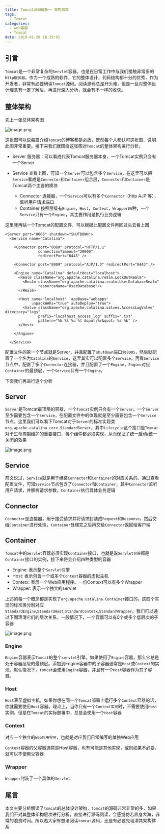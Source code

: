 ```yaml
---
title: Tomcat源码解析一 架构初窥
tags:
  - Tomcat
categories:
  - web容器
  - Tomcat
date: 2019-01-20 16:39:01
---
```


## 引言

`Tomcat`是一个非常复杂的`Servlet`容器，也是在日常工作中与我们接触非常多的`Http服务器`，作为一个成熟的软件，它的整体设计，代码结构都十分的优秀，作为开发者，非常有必要研读`Tomcat`源码。阅读源码总是开头难，但是一旦对整体设计理念有一定了解后，再进行深入分析，就会有不一样的收获。


## 整体架构

先上一张总体架构图

![image.png](http://upload-images.jianshu.io/upload_images/2717496-68dd25ac0647213d.png?imageMogr2/auto-orient/strip%7CimageView2/2/w/1240)


这张图可以说每篇介绍`Tomcat`的博客都是必放，既然每个人都认可这张图，说明此图非常重要。接下来我们就围绕这张图对`Tomcat`的整体架构进行分析。

* Server
服务器：可以看成代表Tomcat服务器本身，一个Tomcat实例只会有一个Server

* Service
查看上图，可知一个`Server`可以包含多个`Service`，在这里可以把`Service`看成是`Connector`和`Container`组合层，`Connector`和`Container`是Tomcat两个主要的模块

	* Connector 连接器，一个`Service`可以有多个`Connector`（http AJP 等），监听用户请求端口
	* Container 按照层级有`Engine`，`Host`，`Context`，`Wrapper`四种，一个`Service`只有一个`Engine`，其主要作用是执行业务逻辑

这里我再贴一个Tomcat的配置文件，可以根据此配置文件再回过头去看上图

```
<Server port="8005" shutdown="SHUTDOWN">
  <Service name="Catalina">

    <Connector port="8080" protocol="HTTP/1.1"
               connectionTimeout="20000"
               redirectPort="8443" />
    
    <Connector port="8009" protocol="AJP/1.3" redirectPort="8443" />

    <Engine name="Catalina" defaultHost="localhost">
      <Realm className="org.apache.catalina.realm.LockOutRealm">
        <Realm className="org.apache.catalina.realm.UserDatabaseRealm"
               resourceName="UserDatabase"/>
      </Realm>

      <Host name="localhost"  appBase="webapps"
            unpackWARs="true" autoDeploy="true">
        <Valve className="org.apache.catalina.valves.AccessLogValve" directory="logs"
               prefix="localhost_access_log" suffix=".txt"
               pattern="%h %l %u %t &quot;%r&quot; %s %b" />
      </Host>
      
    </Engine>
    
  </Service>
```
配置文件的第一个节点就是Server，并且配置了`shutdown`端口为`8005`，然后就配置了一个名为`Catalina`的`Service`，这里其实可以配置多个`Service`。再看`Service`节点中，配置了多个`Connector`连接器，并且配置了一个`Engine`，`Engine`对应`Container`的最顶层，一个`Service`只有一个`Engine`。

下面我们再进行逐个分析
## Server

`Server`是Tomcat最顶层的容器，一个`Tomcat`实例只会有一个`Server`。一个`Server`至少需要包含一个`Service`，在配置文件中的体现就是至少需要包含一个`Service`节点。这里我们可以看下Tomcat对于`Server`的标准实现类`org.apache.catalina.core.StandardServer`，其中`Lifecycle`这个接口是`Tomcat`对于生命周期维护的重要接口，每个组件都必须实现，从而保证了统一启动/统一关闭的效果

![image.png](http://upload-images.jianshu.io/upload_images/2717496-eb27865ccfb2bce0.png?imageMogr2/auto-orient/strip%7CimageView2/2/w/1240)



## Service

前文说过，`Service`就是用于组装`Connector`和`Container`的对应关系的。通过查看配置文件，可知`Service`节点包含了`Connector`和`Container`，其中`Connector`监听用户请求，并解析请求参数，`Container`执行具体业务逻辑

## Connector

`Connector`是连接器，用于接受请求并将请求封装成`Request`和`Response`，然后交给`Container`进行处理，`Container`处理完之后再交给`Connector`返回给客户端

## Container

`Tomcat`中的`Servlet`容器必须实现`Container`接口，也就是说`Servlet容器`都是`Container`接口的实例，接下来将会介绍四种类型的容器

* Engine: 表示整个`Servlet`引擎
* Host: 表示包含一个或多个`Context`容器的虚拟主机
* Contetx: 表示一个Web应用程序。一份Context可以有多个Wrapper
* Wrapper: 表示一个独立的servlet

上述的每一个概念都是实现了`org.apache.catalina.Container`接口的，这四个实现的标准类分别对应`StandardEngine`,`StandardHost`,`StandardContetx`,`StandardWrapper`。我们可以通过下图理清它们的层次关系。一般情况下，一个容器可以有0个或多个低层次的子容器

![image.png](http://upload-images.jianshu.io/upload_images/2717496-6bf0f595524707ca.png?imageMogr2/auto-orient/strip%7CimageView2/2/w/1240)


### Engine

`Engine`容器表示`Tomcat`的整个`servlet`引擎。如果使用了`Engine`容器，那么它总是处于容器层级的最顶层。添加到Engine容器中的子容器通常是`Host`或`Context`的实现。默认情况下，`tomcat`会使用`Engine`容器，并且有一个`Host`容器作为其子容器。

### Host

`Host`表示虚拟主机，如果你想在同一个`Tomcat`部署上运行多个`Context`容器的话，你就需要使用`Host`容器。理论上，当你只有一个`Context实例`时，不需要使用`Host`实例。但是在`Tomcat`的实际部署中，总是会使用一个`Host`容器

### Context

对应一个独立的`Web应用程序`，也就是对应我们日常编写的单独Web应用

`Context`容器的父容器通常是Host容器，也有可能是其他实现，或则如果不必要，就可以不使用父容器

### Wrapper

`Wrapper`封装了一个具体的`Servlet`


## 尾言

本文主要分析解读了`tomcat`的总体设计架构，`tomcat`的源码非常非常的多，如果我们不对其整体架构层次进行分析，直接进行源码阅读，会感觉仿若置身大海，非常的浪费时间。所以若大家有想法阅读`tomcat`源码，还是有必要先理清其架构体系


